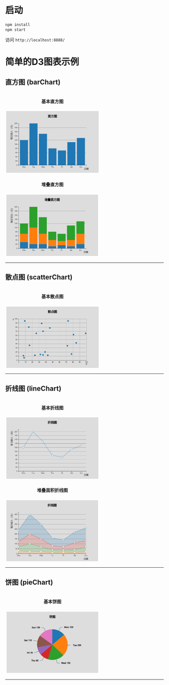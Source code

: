 # 启动

```
npm install
npm start

```
访问 `http://localhost:8888/`

# 简单的D3图表示例

## 直方图 (barChart)

<div>
    <div style="display: inline-block;padding-right: 10px">
        <h4 style="text-align:center">基本直方图</h4>
        <img src="./pic/barChart/basicBarChart.png" width="300px" />
    </div>
    <div style="display: inline-block;">
        <h4 style="text-align:center">堆叠直方图</h4>
        <img src="./pic/barChart/stackedBarChart.png" width="300px" />
    </div>
</div>


***
## 散点图 (scatterChart)

<div>
    <div style="display: inline-block;padding-right: 10px"">
        <h4 style="text-align:center">基本散点图</h4>
        <img src="./pic/scatterChart/basicScatterChart.png" width="300px" />
    </div>
</div>


***
## 折线图 (lineChart)

<div>
    <div style="display: inline-block;padding-right: 10px"">
        <h4 style="text-align:center">基本折线图</h4>
        <img src="./pic/lineChart/basicLineChart.png" width="300px" />
    </div>
    <div style="display: inline-block;padding-right: 10px"">
        <h4 style="text-align:center">堆叠面积折线图</h4>
        <img src="./pic/lineChart/stackAreaChart.png" width="300px" />
    </div>
</div>

***
## 饼图 (pieChart)

<div>
    <div style="display: inline-block;padding-right: 10px"">
        <h4 style="text-align:center">基本饼图</h4>
        <img src="./pic/pieChart/basicPieChart.png" width="300px" />
    </div>
</div>

***
